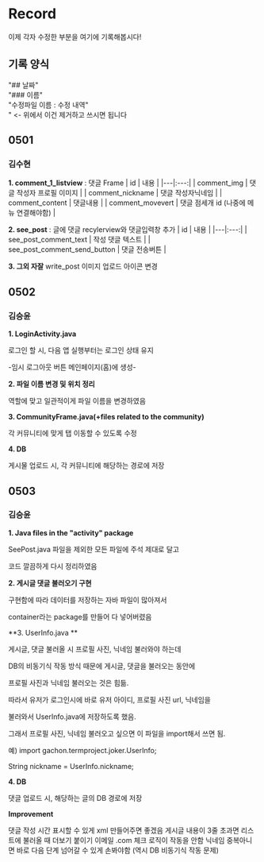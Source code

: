 # Record
이제 각자 수정한 부분을 여기에 기록해봅시다! <br>

## 기록 양식 <br>
"## 날짜"  <br>
"### 이름"  <br>
"수정파일 이름 : 수정 내역"  <br>
" <- 위에서 이건 제거하고 쓰시면 됩니다


## 0501
### 김수현
**1. comment_1_listview**
: 댓글 Frame
| id | 내용 |
|---|:---:|
| comment_img | 댓글 작성자 프로필 이미지 |
| comment_nickname | 댓글 작성자닉네임 |
| comment_content | 댓글내용 |
| comment_movevert | 댓글 점세개 id (나중에 메뉴 연결해야함) |


**2. see_post**
: 글에 댓글 recylerview와 댓글입력창 추가
| id | 내용 |
|---|:---:|
| see_post_comment_text | 작성 댓글 텍스트 |
| see_post_comment_send_button | 댓글 전송버튼 |

**3. 그외 자잘**
write_post 이미지 업로드 아이콘 변경


## 0502

### 김승윤

**1. LoginActivity.java**

로그인 할 시, 다음 앱 실행부터는 로그인 상태 유지

-임시 로그아웃 버튼 메인페이지(홈)에 생성-

**2. 파일 이름 변경 및 위치 정리**

역할에 맞고 일관적이게 파일 이름을 변경하였음

**3. CommunityFrame.java(+files related to the community)**

각 커뮤니티에 맞게 탭 이동할 수 있도록 수정

**4. DB**
 
게시물 업로드 시, 각 커뮤니티에 해당하는 경로에 저장


## 0503

### 김승윤

**1. Java files in the "activity" package**

SeePost.java 파일을 제외한 모든 파일에 주석 제대로 달고

코드 깔끔하게 다시 정리하였음

**2. 게시글 댓글 불러오기 구현**

구현함에 따라 데이터를 저장하는 자바 파일이 많아져서

container라는 package를 만들어 다 넣어버렸음

**3. UserInfo.java **

게시글, 댓글 불러올 시 프로필 사진, 닉네임 불러와야 하는데

DB의 비동기식 작동 방식 때문에 게시글, 댓글을 불러오는 동안에

프로필 사진과 닉네임 불러오는 것은 힘듦.

따라서 유저가 로그인시에 바로 유저 아이디, 프로필 사진 url, 닉네임을

불러와서 UserInfo.java에 저장하도록 했음.

그래서 프로필 사진, 닉네임 불러오고 싶으면 이 파일을 import해서 쓰면 됨.

예) 
import gachon.termproject.joker.UserInfo;

String nickname = UserInfo.nickname;

**4. DB**
 
댓글 업로드 시, 해당하는 글의 DB 경로에 저장

**Improvement**

댓글 작성 시간 표시할 수 있게 xml 만들어주면 좋겠음
게시글 내용이 3줄 초과면 리스트에 불러올 때 더보기 붙이기
이메일 .com 체크 로직이 작동을 안함
닉네임 중복아니면 바로 다음 단계 넘어갈 수 있게 손봐야함 (역시 DB 비동기식 작동 문제)
